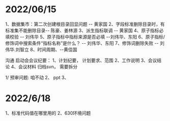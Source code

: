 

# 2022/06/15 
1、数据集市：第二次创建根目录回显问题  -- 黄家国
2、字段标准删除目录时，有标准集不能删除目录-- 陈豪、姜林源 
3、派生指标联调  -- 黄家国
4、原子指标必填校验  -- 刘伟华
5、原子指标中指标来源是否必填   --刘伟华、东阳
6、原子指标/修饰词中搜索条件“指标名称”是什么？  -- 刘伟华、东阳
7、修饰词删除失败  -- 刘伟华.刘智立
8、时间周期、--黄佳国


沟通 启动会会议纪要： 
1、计划纪要，  计划要求、范围
2、工作说明
3、会议结论
4、会议材料 归档svn， 需要拆分

1/ 预审问题: 咱不动
2、 ppt
3、


# 2022/6/18
1、标准代码值在哪里用的
2、630环境问题


